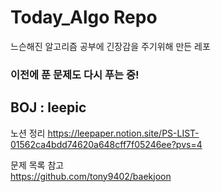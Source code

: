 # Today_Algo Repo

느슨해진 알고리즘 공부에 긴장감을 주기위해 만든 레포  

### 이전에 푼 문제도 다시 푸는 중!

## BOJ : leepic


노션 정리
https://leepaper.notion.site/PS-LIST-01562ca4bdd74620a648cff7f05246ee?pvs=4


문제 목록 참고  
https://github.com/tony9402/baekjoon
